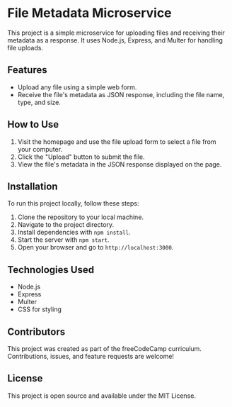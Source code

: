 # File Metadata Microservice

This project is a simple microservice for uploading files and receiving their metadata as a response. It uses Node.js, Express, and Multer for handling file uploads.

## Features

- Upload any file using a simple web form.
- Receive the file's metadata as JSON response, including the file name, type, and size.

## How to Use

1. Visit the homepage and use the file upload form to select a file from your computer.
2. Click the "Upload" button to submit the file.
3. View the file's metadata in the JSON response displayed on the page.

## Installation

To run this project locally, follow these steps:

1. Clone the repository to your local machine.
2. Navigate to the project directory.
3. Install dependencies with `npm install`.
4. Start the server with `npm start`.
5. Open your browser and go to `http://localhost:3000`.

## Technologies Used

- Node.js
- Express
- Multer
- CSS for styling

## Contributors

This project was created as part of the freeCodeCamp curriculum. Contributions, issues, and feature requests are welcome!

## License

This project is open source and available under the MIT License.

